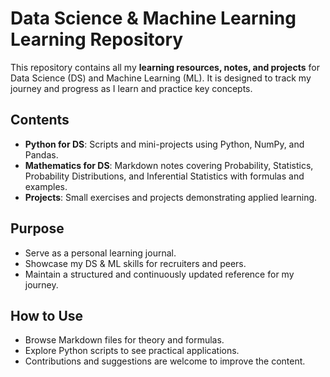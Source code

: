 # Data Science & Machine Learning Learning Repository

This repository contains all my **learning resources, notes, and projects** for Data Science (DS) and Machine Learning (ML). It is designed to track my journey and progress as I learn and practice key concepts.

## Contents
- **Python for DS**: Scripts and mini-projects using Python, NumPy, and Pandas.
- **Mathematics for DS**: Markdown notes covering Probability, Statistics, Probability Distributions, and Inferential Statistics with formulas and examples.
- **Projects**: Small exercises and projects demonstrating applied learning.

## Purpose
- Serve as a personal learning journal.  
- Showcase my DS & ML skills for recruiters and peers.  
- Maintain a structured and continuously updated reference for my journey.

## How to Use
- Browse Markdown files for theory and formulas.  
- Explore Python scripts to see practical applications.  
- Contributions and suggestions are welcome to improve the content.
